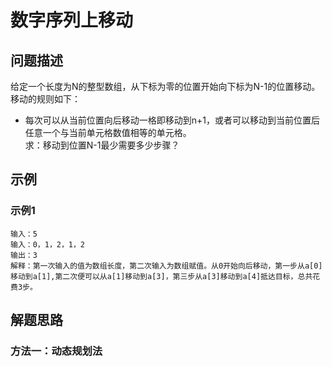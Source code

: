 # 数字序列上移动
## 问题描述
给定一个长度为N的整型数组，从下标为零的位置开始向下标为N-1的位置移动。移动的规则如下：  
- 每次可以从当前位置向后移动一格即移动到n+1，或者可以移动到当前位置后任意一个与当前单元格数值相等的单元格。  
求：移动到位置N-1最少需要多少步骤？

## 示例
### 示例1
    输入：5
    输入：0，1，2，1，2
    输出：3
    解释：第一次输入的值为数组长度，第二次输入为数组赋值。从0开始向后移动，第一步从a[0]移动到a[1],第二次便可以从a[1]移动到a[3]，第三步从a[3]移动到a[4]抵达目标，总共花费3步。

## 解题思路
### 方法一：动态规划法
    